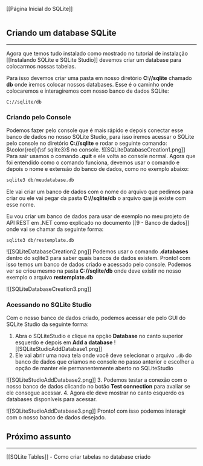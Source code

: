 [[Página Inicial do SQLite]]

```table-of-contents
```

## Criando um database SQLite
---
Agora que temos tudo instalado como mostrado no tutorial de instalação [[Instalando SQLite e SQLite Studio]] devemos criar um database para colocarmos nossas tabelas.

Para isso devemos criar uma pasta em nosso diretório **C://sqlite** chamado **db** onde iremos colocar nossos databases. Esse é o caminho onde colocaremos e interagiremos com nosso banco de dados SQLite:

```
C://sqlite/db
```

### Criando pelo Console

Podemos fazer pelo console que é mais rápido e depois conectar esse banco de dados no nosso SQLite Studio, para isso iremos acessar o SQLite pelo console no diretório **C://sqlite** e rodar o seguinte comando: $\color{red}{\sf sqlite3}$ no console.
![[SQLiteDatabaseCreation1.png]]
Para sair usamos o comando **.quit** e ele volta ao console normal.
Agora que foi entendido como o comando funciona, devemos usar o comando e depois o nome e extensão do banco de dados, como no exemplo abaixo:
```sql
sqlite3 db/meudatabase.db
```
Ele vai criar um banco de dados com o nome do arquivo que pedimos para criar ou ele vai pegar da pasta **C://sqlite/db** o arquivo que já existe com esse nome.

Eu vou criar um banco de dados para usar de exemplo no meu projeto de API REST em .NET como explicado no documento [[9 - Banco de dados]] onde vai se chamar da seguinte forma:

```
sqlite3 db/restemplate.db
```

![[SQLiteDatabaseCreation2.png]]
Podemos usar o comando **.databases** dentro do sqlite3 para saber quais bancos de dados existem.
Pronto! com isso temos um banco de dados criado e acessado pelo console.
Podemos ver se criou mesmo na pasta **C://sqlite/db** onde deve existir no nosso exemplo o arquivo **restemplate.db**

![[SQLiteDatabaseCreation3.png]]

### Acessando no SQLite Studio
Com o nosso banco de dados criado, podemos acessar ele pelo GUI do SQLite Studio da seguinte forma:
1. Abra o SQLiteStudio e clique na opção **Database** no canto superior esquerdo e depois em **Add a database**
![[SQLiteStudioAddDatabase1.png]]
2. Ele vai abrir uma nova tela onde você deve selecionar o arquivo `.db` do banco de dados que criamos no console no passo anterior e escolher a opção de manter ele permanentemente aberto no SQLiteStudio

![[SQLiteStudioAddDatabase2.png]]
3. Podemos testar a conexão com o nosso banco de dados clicando no botão **Test connection** para avaliar se ele consegue acessar.
4. Agora ele deve mostrar no canto esquerdo os databases disponíveis para acessar.

![[SQLiteStudioAddDatabase3.png]]
Pronto! com isso podemos interagir com o nosso banco de dados desejado.

## Próximo assunto
---
[[SQLite Tables]] - Como criar tabelas no database criado